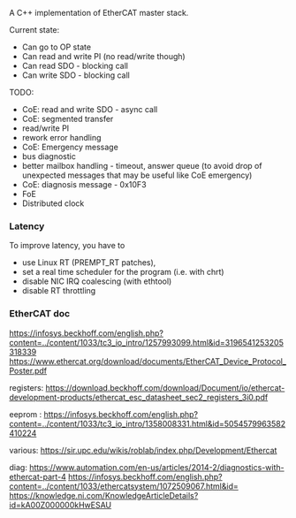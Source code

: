 A C++ implementation of EtherCAT master stack.

Current state:
 - Can go to OP state
 - Can read and write PI (no read/write though)
 - Can read SDO  - blocking call
 - Can write SDO - blocking call

TODO:
 - CoE: read and write SDO - async call
 - CoE: segmented transfer
 - read/write PI
 - rework error handling
 - CoE: Emergency message
 - bus diagnostic
 - better mailbox handling - timeout, answer queue (to avoid drop of unexpected messages that may be useful like CoE emergency)
 - CoE: diagnosis message - 0x10F3
 - FoE
 - Distributed clock


### Latency
To improve latency, you have to
 - use Linux RT (PREMPT_RT patches),
 - set a real time scheduler for the program (i.e. with chrt)
 - disable NIC IRQ coalescing (with ethtool)
 - disable RT throttling


### EtherCAT doc
https://infosys.beckhoff.com/english.php?content=../content/1033/tc3_io_intro/1257993099.html&id=3196541253205318339
https://www.ethercat.org/download/documents/EtherCAT_Device_Protocol_Poster.pdf

registers:
https://download.beckhoff.com/download/Document/io/ethercat-development-products/ethercat_esc_datasheet_sec2_registers_3i0.pdf

eeprom :
https://infosys.beckhoff.com/english.php?content=../content/1033/tc3_io_intro/1358008331.html&id=5054579963582410224

various:
https://sir.upc.edu/wikis/roblab/index.php/Development/Ethercat

diag:
https://www.automation.com/en-us/articles/2014-2/diagnostics-with-ethercat-part-4
https://infosys.beckhoff.com/english.php?content=../content/1033/ethercatsystem/1072509067.html&id=
https://knowledge.ni.com/KnowledgeArticleDetails?id=kA00Z000000kHwESAU
